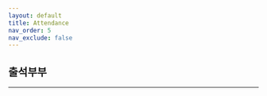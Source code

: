 ```yaml
---
layout: default
title: Attendance
nav_order: 5
nav_exclude: false
---
```

## 출석부부

- - -
               
<script>
     let google = require('googleapis');
     let secretKey = require("client_secret.json");
     let jwtClient = new google.auth.JWT(
          secretKey.client_email,
          null,
          secretKey.private_key,
          ['https://www.googleapis.com/auth/spreadsheets']);
     //authenticate request
     jwtClient.authorize(function (err, tokens) {
     if (err) {
     console.log(err);
     return;
     } else {
     console.log("Successfully connected!");
     }
     });

     let spreadsheetId = '1X3ZtRWpwc5G22bFo0dTFgs7UTjwW-mMY5cn_bEVIabw';
     let sheetRange = 'Test!A4:E4'
     let sheets = google.sheets('v4');
     sheets.spreadsheets.values.get({
          auth: jwtClient,
          spreadsheetId: spreadsheetId,
          range: sheetRange
     }, 
     function (err, response) {
          if (err) {
               console.log('The API returned an error: ' + err);
          } 
          else {
               for (let row of response.values) {
                    console.log('Title [%s]\t\tRating [%s]', row[0], row[1]);
               }
          }
     });

     let values = [[“00004”,“Jack”,“Smith”,“1115748594”,“jack.smith@gmail.com”]];
     const sheetResource = { values, };
     sheets.spreadsheets.values.update({
          auth: jwtClient,
          spreadsheetId: spreadsheetId,
          range: sheetRange,
          resource: sheetResource
     }, 
     function (err, response) {
          if (err) {
               console.log('The API returned an error: ' + err);
          } 
          else {
               console.log('Movie list from Google Sheets:');
               for (let row of response.values) {
                    console.log('Title [%s]\t\tRating [%s]', row[0], row[1]);
               }
          }
     });
</script>